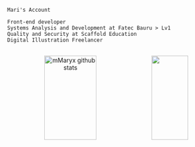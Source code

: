 ```
Mari's Account

Front-end developer
Systems Analysis and Development at Fatec Bauru > Lv1
Quality and Security at Scaffold Education
Digital Illustration Freelancer
```

##
<div align="center">  
  <img width="49%" height="195px" src="https://github-readme-stats.vercel.app/api?username=mmaryx&show_icons=true&count_private=true&hide_border=true&title_color=DB2BB7&icon_color=2CDBB5&text_color=fff&bg_color=000" alt="mMaryx github stats" /> 
  <img width="41%" height="195px" src="https://github-readme-stats.vercel.app/api/top-langs/?username=mmaryx&layout=compact&hide_border=true&title_color=DB2BB7&text_color=2CDBB5&bg_color=0d1117" />
</div>
